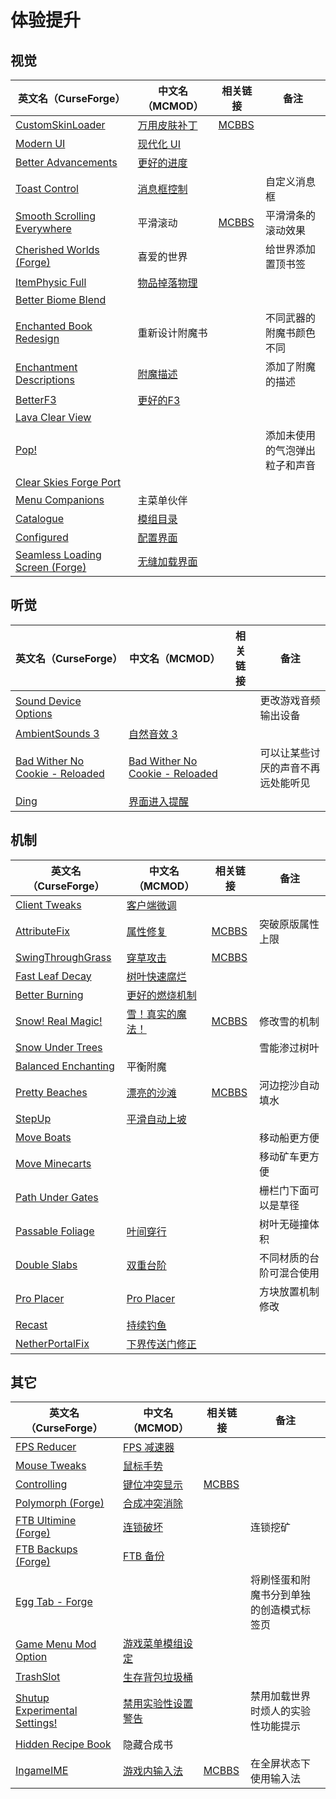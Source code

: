 # 体验提升

## 视觉

| 英文名（CurseForge）                                                                                          | 中文名（MCMOD）                                      | 相关链接                                              | 备注                           |
| ------------------------------------------------------------------------------------------------------------- | ---------------------------------------------------- | ----------------------------------------------------- | ------------------------------ |
| [CustomSkinLoader](https://www.curseforge.com/minecraft/mc-mods/customskinloader)                             | [万用皮肤补丁](https://www.mcmod.cn/class/883.html)  | [MCBBS](https://www.mcbbs.net/thread-269807-1-1.html) |                                |
| [Modern UI](https://www.curseforge.com/minecraft/mc-mods/modern-ui)                                           | [现代化 UI](https://www.mcmod.cn/class/2454.html)    |                                                       |                                |
| [Better Advancements](https://www.curseforge.com/minecraft/mc-mods/better-advancements)                       | [更好的进度](https://www.mcmod.cn/class/1530.html)   |                                                       |                                |
| [Toast Control](https://www.curseforge.com/minecraft/mc-mods/toast-control)                                   | [消息框控制](https://www.mcmod.cn/class/1758.html)   |                                                       | 自定义消息框                   |
| [Smooth Scrolling Everywhere](https://www.curseforge.com/minecraft/mc-mods/smooth-scrolling-everywhere)       | 平滑滚动                                             | [MCBBS](https://www.mcbbs.net/thread-885835-1-1.html) | 平滑滑条的滚动效果             |
| [Cherished Worlds (Forge)](https://www.curseforge.com/minecraft/mc-mods/cherished-worlds)                     | 喜爱的世界                                           |                                                       | 给世界添加置顶书签             |
| [ItemPhysic Full](https://www.curseforge.com/minecraft/mc-mods/itemphysic)                                    | [物品掉落物理](https://www.mcmod.cn/class/932.html)  |                                                       |                                |
| [Better Biome Blend](https://www.curseforge.com/minecraft/mc-mods/better-biome-blend)                         |                                                      |                                                       |                                |
| [Enchanted Book Redesign](https://www.curseforge.com/minecraft/mc-mods/enchanted-book-redesign)               | 重新设计附魔书                                       |                                                       | 不同武器的附魔书颜色不同       |
| [Enchantment Descriptions](https://www.curseforge.com/minecraft/mc-mods/enchantment-descriptions)             | [附魔描述](https://www.mcmod.cn/class/1945.html)     |                                                       | 添加了附魔的描述               |
| [BetterF3](https://www.curseforge.com/minecraft/mc-mods/betterf3)                                             | [更好的F3](https://www.mcmod.cn/class/3525.html)     |                                                       |                                |
| [Lava Clear View](https://www.curseforge.com/minecraft/mc-mods/lava-clear-view)                               |                                                      |                                                       |                                |
| [Pop!](https://www.curseforge.com/minecraft/mc-mods/bubbles)                                                  |                                                      |                                                       | 添加未使用的气泡弹出粒子和声音 |
| [Clear Skies Forge Port](https://www.curseforge.com/minecraft/mc-mods/clear-skies-forge-port)                 |                                                      |                                                       |                                |
| [Menu Companions](https://www.curseforge.com/minecraft/mc-mods/menu-companions)                               | 主菜单伙伴                                           |                                                       |                                |
| [Catalogue](https://www.curseforge.com/minecraft/mc-mods/catalogue)                                           | [模组目录](https://www.mcmod.cn/class/3743.html)     |                                                       |                                |
| [Configured](https://www.curseforge.com/minecraft/mc-mods/configured)                                         | [配置界面](https://www.mcmod.cn/class/3651.html)     |                                                       |                                |
| [Seamless Loading Screen (Forge)](https://www.curseforge.com/minecraft/mc-mods/seamless-loading-screen-forge) | [无缝加载界面](https://www.mcmod.cn/class/3912.html) |                                                       |                                |

## 听觉

| 英文名（CurseForge）                                                                                          | 中文名（MCMOD）                                                         | 相关链接 | 备注                               |
| ------------------------------------------------------------------------------------------------------------- | ----------------------------------------------------------------------- | -------- | ---------------------------------- |
| [Sound Device Options](https://www.curseforge.com/minecraft/mc-mods/more-sound-config)                        |                                                                         |          | 更改游戏音频输出设备               |
| [AmbientSounds 3](https://www.curseforge.com/minecraft/mc-mods/ambientsounds)                                 | [自然音效 3](https://www.mcmod.cn/class/2947.html)                      |          |                                    |
| [Bad Wither No Cookie - Reloaded](https://www.curseforge.com/minecraft/mc-mods/bad-wither-no-cookie-reloaded) | [Bad Wither No Cookie - Reloaded](https://www.mcmod.cn/class/1742.html) |          | 可以让某些讨厌的声音不再远处能听见 |
| [Ding](https://www.curseforge.com/minecraft/mc-mods/ding)                                                     | [界面进入提醒](https://www.mcmod.cn/class/428.html)                     |          |                                    |

## 机制

| 英文名（CurseForge）                                                                    | 中文名（MCMOD）                                          | 相关链接                                               | 备注                     |
| --------------------------------------------------------------------------------------- | -------------------------------------------------------- | ------------------------------------------------------ | ------------------------ |
| [Client Tweaks](https://www.curseforge.com/minecraft/mc-mods/client-tweaks)             | [客户端微调](https://www.mcmod.cn/class/2012.html)       |                                                        |                          |
| [AttributeFix](https://www.curseforge.com/minecraft/mc-mods/attributefix)               | [属性修复](https://www.mcmod.cn/class/2264.html)         | [MCBBS](https://www.mcbbs.net/thread-939188-1-1.html)  | 突破原版属性上限         |
| [SwingThroughGrass](https://www.curseforge.com/minecraft/mc-mods/swingthroughgrass)     | [穿草攻击](https://www.mcmod.cn/class/1465.html)         | [MCBBS](https://www.mcbbs.net/thread-691271-1-1.html)  |                          |
| [Fast Leaf Decay](https://www.curseforge.com/minecraft/mc-mods/fast-leaf-decay)         | [树叶快速腐烂](https://www.mcmod.cn/class/1173.html)     |                                                        |                          |
| [Better Burning](https://www.curseforge.com/minecraft/mc-mods/better-burning)           | [更好的燃烧机制](https://www.mcmod.cn/class/2780.html)   |                                                        |                          |
| [Snow! Real Magic!](https://www.curseforge.com/minecraft/mc-mods/snow-real-magic)       | [雪！真实的魔法！](https://www.mcmod.cn/class/2106.html) | [MCBBS](https://www.mcbbs.net/thread-871191-1-11.html) | 修改雪的机制             |
| [Snow Under Trees](https://www.curseforge.com/minecraft/mc-mods/snow-under-trees)       |                                                          |                                                        | 雪能渗过树叶             |
| [Balanced Enchanting](https://www.curseforge.com/minecraft/mc-mods/balanced-enchanting) | 平衡附魔                                                 |                                                        |                          |
| [Pretty Beaches](https://www.curseforge.com/minecraft/mc-mods/pretty-beaches)           | [漂亮的沙滩](https://www.mcmod.cn/class/2723.html)       | [MCBBS](https://www.mcbbs.net/thread-788096-1-1.html)  | 河边挖沙自动填水         |
| [StepUp](https://www.curseforge.com/minecraft/mc-mods/stepup)                           | [平滑自动上坡](https://www.mcmod.cn/class/2784.html)     |                                                        |                          |
| [Move Boats](https://www.curseforge.com/minecraft/mc-mods/move-boats)                   |                                                          |                                                        | 移动船更方便             |
| [Move Minecarts](https://www.curseforge.com/minecraft/mc-mods/move-minecarts)           |                                                          |                                                        | 移动矿车更方便           |
| [Path Under Gates](https://www.curseforge.com/minecraft/mc-mods/path-under-gates)       |                                                          |                                                        | 栅栏门下面可以是草径     |
| [Passable Foliage](https://www.curseforge.com/minecraft/mc-mods/passable-foliage)       | [叶间穿行](https://www.mcmod.cn/class/3162.html)         |                                                        | 树叶无碰撞体积           |
| [Double Slabs](https://www.curseforge.com/minecraft/mc-mods/double-slabs)               | [双重台阶](https://www.mcmod.cn/class/3328.html)         |                                                        | 不同材质的台阶可混合使用 |
| [Pro Placer](https://www.curseforge.com/minecraft/mc-mods/pro-placer)                   | [Pro Placer](https://www.mcmod.cn/class/3655.html)       |                                                        | 方块放置机制修改         |
| [Recast](https://www.curseforge.com/minecraft/mc-mods/recast)                           | [持续钓鱼](https://www.mcmod.cn/class/4308.html)         |                                                        |                          |
| [NetherPortalFix](https://www.curseforge.com/minecraft/mc-mods/netherportalfix)         | [下界传送门修正](https://www.mcmod.cn/class/811.html)    |                                                        |                          |

## 其它

| 英文名（CurseForge）                                                                                       | 中文名（MCMOD）                                            | 相关链接                                               | 备注                                     |
| ---------------------------------------------------------------------------------------------------------- | ---------------------------------------------------------- | ------------------------------------------------------ | ---------------------------------------- |
| [FPS Reducer](https://www.curseforge.com/minecraft/mc-mods/fps-reducer)                                    | [FPS 减速器](https://www.mcmod.cn/class/1815.html)         |                                                        |                                          |
| [Mouse Tweaks](https://www.curseforge.com/minecraft/mc-mods/mouse-tweaks)                                  | [鼠标手势](https://www.mcmod.cn/class/1162.html)           |                                                        |                                          |
| [Controlling](https://www.curseforge.com/minecraft/mc-mods/controlling)                                    | [键位冲突显示](https://www.mcmod.cn/class/1191.html)       | [MCBBS](https://www.mcbbs.net/thread-713187-1-1.html)  |                                          |
| [Polymorph (Forge)](https://www.curseforge.com/minecraft/mc-mods/polymorph)                                | [合成冲突消除](https://www.mcmod.cn/class/2895.html)       |                                                        |                                          |
| [FTB Ultimine (Forge)](https://www.curseforge.com/minecraft/mc-mods/ftb-ultimine-forge)                    | [连锁破坏](https://www.mcmod.cn/class/3004.html)           |                                                        | 连锁挖矿                                 |
| [FTB Backups (Forge)](https://www.curseforge.com/minecraft/mc-mods/ftb-backups-forge)                      | [FTB 备份](https://www.mcmod.cn/class/2127.html)           |                                                        |                                          |
| [Egg Tab - Forge](https://www.curseforge.com/minecraft/mc-mods/eggtab-forge)                               |                                                            |                                                        | 将刷怪蛋和附魔书分到单独的创造模式标签页 |
| [Game Menu Mod Option](https://www.curseforge.com/minecraft/mc-mods/gamemenumodoption)                     | [游戏菜单模组设定](https://www.mcmod.cn/class/3805.html)   |                                                        |                                          |
| [TrashSlot](https://www.curseforge.com/minecraft/mc-mods/trashslot)                                        | [生存背包垃圾桶](https://www.mcmod.cn/class/1893.html)     |                                                        |                                          |
| [Shutup Experimental Settings!](https://www.curseforge.com/minecraft/mc-mods/shutup-experimental-settings) | [禁用实验性设置警告](https://www.mcmod.cn/class/3448.html) |                                                        | 禁用加载世界时烦人的实验性功能提示       |
| [Hidden Recipe Book](https://www.curseforge.com/minecraft/mc-mods/hidden-recipe-book)                      | 隐藏合成书                                                 |                                                        |                                          |
| [IngameIME](https://www.curseforge.com/minecraft/mc-mods/ingameime)                                        | [游戏内输入法](https://www.mcmod.cn/class/3786.html)       | [MCBBS](https://www.mcbbs.net/thread-1158421-1-1.html) | 在全屏状态下使用输入法                   |
